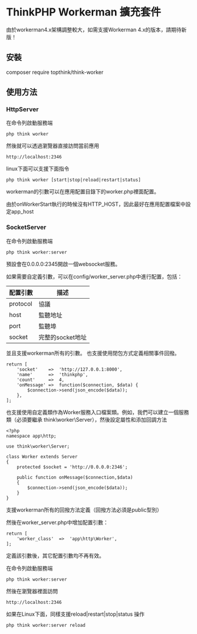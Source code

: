 ThinkPHP Workerman 擴充套件
===============

由於workerman4.x架構調整較大，如需支援Workerman 4.x的版本，請期待新版！
## 安裝

composer require topthink/think-worker

## 使用方法

### HttpServer

在命令列啟動服務端
~~~
php think worker
~~~

然後就可以透過瀏覽器直接訪問當前應用

~~~
http://localhost:2346
~~~

linux下面可以支援下面指令
~~~
php think worker [start|stop|reload|restart|status]
~~~

workerman的引數可以在應用配置目錄下的worker.php裡面配置。

由於onWorkerStart執行的時候沒有HTTP_HOST，因此最好在應用配置檔案中設定app_host

### SocketServer

在命令列啟動服務端
~~~
php think worker:server
~~~

預設會在0.0.0.0:2345開啟一個websocket服務。

如果需要自定義引數，可以在config/worker_server.php中進行配置，包括：

配置引數 | 描述
--- | ---
protocol| 協議
host | 監聽地址
port | 監聽埠
socket | 完整的socket地址

並且支援workerman所有的引數。
也支援使用閉包方式定義相關事件回撥。

~~~
return [
	'socket' 	=>	'http://127.0.0.1:8000',
	'name'		=>	'thinkphp',
	'count'		=>	4,
	'onMessage'	=>	function($connection, $data) {
		$connection->send(json_encode($data));
	},
];
~~~

也支援使用自定義類作為Worker服務入口檔案類。例如，我們可以建立一個服務類（必須要繼承 think\worker\Server），然後設定屬性和添加回調方法

~~~
<?php
namespace app\http;

use think\worker\Server;

class Worker extends Server
{
	protected $socket = 'http://0.0.0.0:2346';

	public function onMessage($connection,$data)
	{
		$connection->send(json_encode($data));
	}
}
~~~
支援workerman所有的回撥方法定義（回撥方法必須是public型別）

然後在worker_server.php中增加配置引數：
~~~
return [
	'worker_class'	=>	'app\http\Worker',
];
~~~

定義該引數後，其它配置引數均不再有效。

在命令列啟動服務端
~~~
php think worker:server
~~~

然後在瀏覽器裡面訪問
~~~
http://localhost:2346
~~~

如果在Linux下面，同樣支援reload|restart|stop|status 操作
~~~
php think worker:server reload
~~~